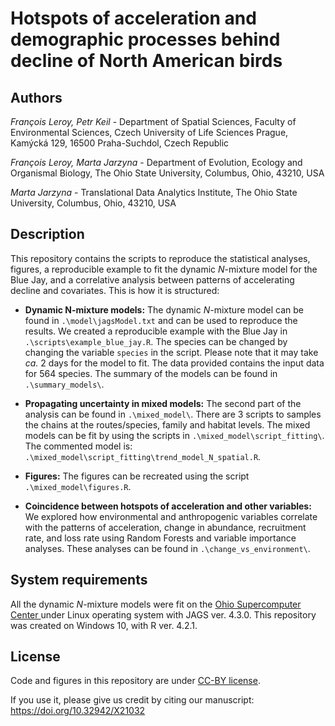 # Hotspots of acceleration and demographic processes behind decline of North American birds

## Authors

*François Leroy, Petr Keil* - Department of Spatial Sciences, Faculty of Environmental Sciences, Czech University of Life Sciences Prague, Kamýcká 129, 16500 Praha-Suchdol, Czech Republic

*François Leroy, Marta Jarzyna* - Department of Evolution, Ecology and Organismal Biology, The Ohio State University, Columbus, Ohio, 43210, USA

*Marta Jarzyna* - Translational Data Analytics Institute, The Ohio State University, Columbus, Ohio, 43210, USA

## Description

This repository contains the scripts to reproduce the statistical analyses, figures, a reproducible example to fit the dynamic *N*-mixture model for the Blue Jay, and a correlative analysis between patterns of accelerating decline and covariates. This is how it is structured:

* **Dynamic N-mixture models:** The dynamic *N*-mixture model can be found in `.\model\jagsModel.txt` and can be used to reproduce the results. We created a reproducible example with the Blue Jay in `.\scripts\example_blue_jay.R`. The species can be changed by changing the variable `species` in the script. Please note that it may take *ca.* 2 days for the model to fit. The data provided contains the input data for 564 species. The summary of the models can be found in `.\summary_models\`. 

* **Propagating uncertainty in mixed models:** The second part of the analysis can be found in `.\mixed_model\`. There are 3 scripts to samples the chains at the routes/species, family and habitat levels. The mixed models can be fit by using the scripts in `.\mixed_model\script_fitting\`. The commented model is: `.\mixed_model\script_fitting\trend_model_N_spatial.R`.

* **Figures:** The figures can be recreated using the script `.\mixed_model\figures.R`. 

* **Coincidence between hotspots of acceleration and other variables:** We explored how environmental and anthropogenic variables correlate with the patterns of acceleration, change in abundance, recruitment rate, and loss rate using Random Forests and variable importance analyses. These analyses can be found in `.\change_vs_environment\`. 

## System requirements

All the dynamic *N*-mixture models were fit on the [Ohio Supercomputer Center ](https://www.oh-tech.org/) under Linux operating system with JAGS ver. 4.3.0. This repository was created on Windows 10, with R ver. 4.2.1.   

## License

Code and figures in this repository are under [CC-BY license](https://creativecommons.org/share-your-work/cclicenses/). 

If you use it, please give us credit by citing our manuscript: https://doi.org/10.32942/X21032